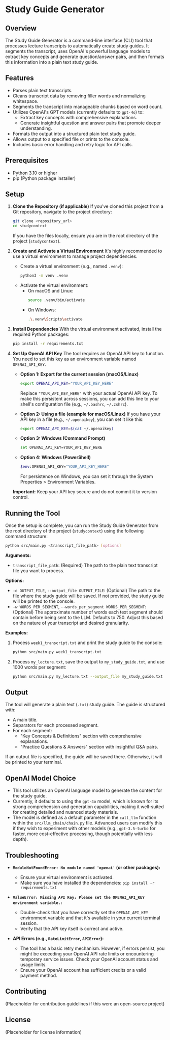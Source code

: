 # Study Guide Generator

## Overview

The Study Guide Generator is a command-line interface (CLI) tool that processes lecture transcripts to automatically create study guides. It segments the transcript, uses OpenAI's powerful language models to extract key concepts and generate question/answer pairs, and then formats this information into a plain text study guide.

## Features

*   Parses plain text transcripts.
*   Cleans transcript data by removing filler words and normalizing whitespace.
*   Segments the transcript into manageable chunks based on word count.
*   Utilizes OpenAI's GPT models (currently defaults to `gpt-4o`) to:
    *   Extract key concepts with comprehensive explanations.
    *   Generate insightful question and answer pairs that promote deeper understanding.
*   Formats the output into a structured plain text study guide.
*   Allows output to a specified file or prints to the console.
*   Includes basic error handling and retry logic for API calls.

## Prerequisites

*   Python 3.10 or higher
*   pip (Python package installer)

## Setup

1.  **Clone the Repository (if applicable)**
    If you've cloned this project from a Git repository, navigate to the project directory:
    ```bash
    git clone <repository_url>
    cd studycontext
    ```
    If you have the files locally, ensure you are in the root directory of the project (`studycontext`).

2.  **Create and Activate a Virtual Environment**
    It's highly recommended to use a virtual environment to manage project dependencies.

    *   Create a virtual environment (e.g., named `.venv`):
        ```bash
        python3 -m venv .venv
        ```
    *   Activate the virtual environment:
        *   On macOS and Linux:
            ```bash
            source .venv/bin/activate
            ```
        *   On Windows:
            ```bash
            .\.venv\Scripts\activate
            ```

3.  **Install Dependencies**
    With the virtual environment activated, install the required Python packages:
    ```bash
    pip install -r requirements.txt
    ```

4.  **Set Up OpenAI API Key**
    The tool requires an OpenAI API key to function. You need to set this key as an environment variable named `OPENAI_API_KEY`.

    *   **Option 1: Export for the current session (macOS/Linux)**
        ```bash
        export OPENAI_API_KEY="YOUR_API_KEY_HERE"
        ```
        Replace `"YOUR_API_KEY_HERE"` with your actual OpenAI API key.
        To make this persistent across sessions, you can add this line to your shell's configuration file (e.g., `~/.bashrc`, `~/.zshrc`).

    *   **Option 2: Using a file (example for macOS/Linux)**
        If you have your API key in a file (e.g., `~/.openaikey`), you can set it like this:
        ```bash
        export OPENAI_API_KEY=$(cat ~/.openaikey)
        ```
    *   **Option 3: Windows (Command Prompt)**
        ```bash
        set OPENAI_API_KEY=YOUR_API_KEY_HERE
        ```
    *   **Option 4: Windows (PowerShell)**
        ```bash
        $env:OPENAI_API_KEY="YOUR_API_KEY_HERE"
        ```
        For persistence on Windows, you can set it through the System Properties > Environment Variables.

    **Important:** Keep your API key secure and do not commit it to version control.

## Running the Tool

Once the setup is complete, you can run the Study Guide Generator from the root directory of the project (`studycontext`) using the following command structure:

```bash
python src/main.py <transcript_file_path> [options]
```

**Arguments:**

*   `transcript_file_path`: (Required) The path to the plain text transcript file you want to process.

**Options:**

*   `-o OUTPUT_FILE`, `--output_file OUTPUT_FILE`: (Optional) The path to the file where the study guide will be saved. If not provided, the study guide will be printed to the console.
*   `-w WORDS_PER_SEGMENT`, `--words_per_segment WORDS_PER_SEGMENT`: (Optional) The approximate number of words each text segment should contain before being sent to the LLM. Defaults to 750. Adjust this based on the nature of your transcript and desired granularity.

**Examples:**

1.  Process `week1_transcript.txt` and print the study guide to the console:
    ```bash
    python src/main.py week1_transcript.txt
    ```

2.  Process `my_lecture.txt`, save the output to `my_study_guide.txt`, and use 1000 words per segment:
    ```bash
    python src/main.py my_lecture.txt --output_file my_study_guide.txt --words_per_segment 1000
    ```

## Output

The tool will generate a plain text (`.txt`) study guide. The guide is structured with:
*   A main title.
*   Separators for each processed segment.
*   For each segment:
    *   "Key Concepts & Definitions" section with comprehensive explanations.
    *   "Practice Questions & Answers" section with insightful Q&A pairs.

If an output file is specified, the guide will be saved there. Otherwise, it will be printed to your terminal.

## OpenAI Model Choice

*   This tool utilizes an OpenAI language model to generate the content for the study guide.
*   Currently, it defaults to using the `gpt-4o` model, which is known for its strong comprehension and generation capabilities, making it well-suited for creating detailed and nuanced study materials.
*   The model is defined as a default parameter in the `call_llm` function within the `src/llm_chain/chain.py` file. Advanced users can modify this if they wish to experiment with other models (e.g., `gpt-3.5-turbo` for faster, more cost-effective processing, though potentially with less depth).

## Troubleshooting

*   **`ModuleNotFoundError: No module named 'openai'` (or other packages):**
    *   Ensure your virtual environment is activated.
    *   Make sure you have installed the dependencies: `pip install -r requirements.txt`

*   **`ValueError: Missing API Key: Please set the OPENAI_API_KEY environment variable.`:**
    *   Double-check that you have correctly set the `OPENAI_API_KEY` environment variable and that it's available in your current terminal session.
    *   Verify that the API key itself is correct and active.

*   **API Errors (e.g., `RateLimitError`, `APIError`):**
    *   The tool has a basic retry mechanism. However, if errors persist, you might be exceeding your OpenAI API rate limits or encountering temporary service issues. Check your OpenAI account status and usage limits.
    *   Ensure your OpenAI account has sufficient credits or a valid payment method.

## Contributing

(Placeholder for contribution guidelines if this were an open-source project)

## License

(Placeholder for license information)